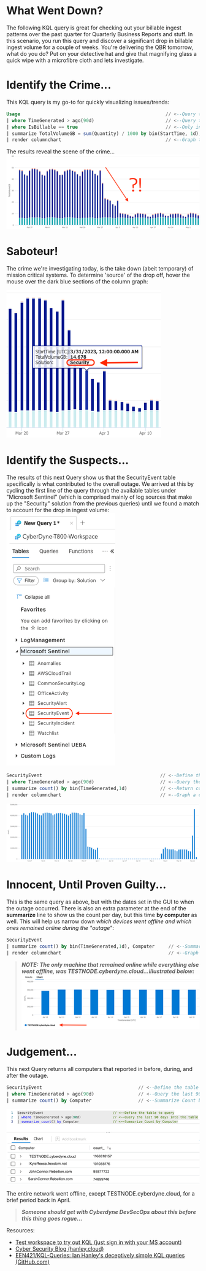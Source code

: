 # What Went Down? 
The following KQL query is great for checking out your billable ingest patterns over the past quarter for Quarterly Business Reports and stuff. In this scenario, you run this query and discover a significant drop in billable ingest volume for a couple of weeks. You're delivering the QBR tomorrow, what do you do? Put on your detective hat and give that magnifying glass a quick wipe with a microfibre cloth and lets investigate.  

# Identify the Crime...
This KQL query is my go-to for quickly visualizing issues/trends:
```sql
Usage                                                     // <--Query the Usage table
| where TimeGenerated > ago(90d)                          // <--Query the last 90 days
| where IsBillable == true                                // <--Only include 'billable' date
| summarize TotalVolumeGB = sum(Quantity) / 1000 by bin(StartTime, 1d), Solution // <--Chop it up into GB per Day
| render columnchart                                      // <--Graph the results
```
The results reveal the scene of the crime...
![](/assets/img/Detective3/crime.png)

# Saboteur! 
The crime we're investigating today, is the take down (abeit temporary) of mission critical systems. To determine 'source' of the drop off, hover the mouse over the dark blue sections of the column graph:

![](/assets/img/Detective3/SecuritySolution.png)

# Identify the Suspects...
The results of this next Query show us that the SecurityEvent table specifically is what contributed to the overall outage. We arrived at this by cycling the first line of the query through the available tables under "Microsoft Sentinel" (which is comprised mainly of log sources that make up the "Security" solution from the previous queries) until we found a match to account for the drop in ingest volume:
![](/assets/img/Detective3/SecurityEventTable.png)
```sql
SecurityEvent                                           // <--Define the table to query
| where TimeGenerated > ago(90d)                        // <--Query the last 90 days into the table
| summarize count() by bin(TimeGenerated,1d)            // <--Return count per day
| render columnchart                                    // <--Graph a column chart
```
![](/assets/img/Detective3/culprit.png)

# Innocent, Until Proven Guilty...
This is the same query as above, but with the dates set in the GUI to when the outage occurred. There is also an extra parameter at the end of the **summarize** line to show us the count per day, but this time **by computer** as well. This will help us narrow down _which devices went offline and which ones remained online during the "outage"_:
```sql
SecurityEvent                                   
| summarize count() by bin(TimeGenerated,1d), Computer	   // <--Summarize count per computer per day
| render columnchart                                       // <--Graph the results 
```
> **_NOTE: The only machine that remained online while everything else went offline, was TESTNODE.cyberdyne.cloud...illustrated below:_**
![](/assets/img/Detective3/innocent.png)

# Judgement... 
This next Query returns all computers that reported in before, during, and after the outage.  
```sql
SecurityEvent                                   // <--Define the table to query
| where TimeGenerated > ago(90d)                // <--Query the last 90 days into the table
| summarize count() by Computer                 // <--Summarize Count by Computer
```
![](/assets/img/Detective3/Judgement.png)

The entire network went offline, except TESTNODE.cyberdyne.cloud, for a brief period back in April.
<br/>
> **_Someone should get with Cyberdyne DevSecOps about this before this thing goes rogue..._**

Resources:
- [Test workspace to try out KQL (just sign in with your MS account)](https://portal.azure.com/#view/Microsoft_OperationsManagementSuite_Workspace/LogsDemo.ReactView)
- [Cyber Security Blog (hanley.cloud)](https://www.hanley.cloud/)
- [EEN421/KQL-Queries: Ian Hanley's deceptively simple KQL queries (GitHub.com)](https://github.com/EEN421/KQL-Queries)
